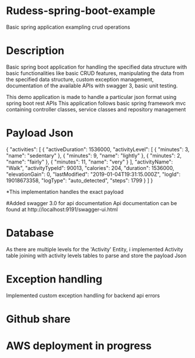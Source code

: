 # Rudess-spring-boot-example
Basic spring application exampling crud operations

# Description

Basic spring boot application for handling the specified data structure  with basic functionalities like basic CRUD features, manipulating the data from the specified data structure, custom exception management, documentation of the available APIs with swagger 3, basic unit testing.

This demo application is made to handle a particular json format using spring boot rest APIs
This application follows basic spring framework mvc containing controller classes, service classes and repository management


# Payload Json
{
  "activities": [
    {
      "activeDuration": 1536000,
      "activityLevel": [
        {
          "minutes": 3,
          "name": "sedentary"
        },
        {
          "minutes": 9,
          "name": "lightly"
        },
        {
          "minutes": 2,
          "name": "fairly"
        },
        {
          "minutes": 11,
          "name": "very"
        }
      ],
      "activityName": "Walk",
      "activityTypeId": 90013,
      "calories": 204,
      "duration": 1536000,
      "elevationGain": 0,
      "lastModified": "2019-01-04T19:31:15.000Z",
      "logId": 19018673358,
      "logType": "auto_detected",
      "steps": 1799
    }
  ]
}

*This implementation handles the exact payload

#Added swagger 3.0 for api documentation
Api documentation can be found at
http://localhost:9191/swagger-ui.html

# Database 
As there are multiple levels for the 'Activity' Entity, i implemented Activity table joining with activity levels tables to parse and store the payload Json

# Exception handling
Implemented custom exception handling for backend api errors

# Github share

# AWS deployment in progress




